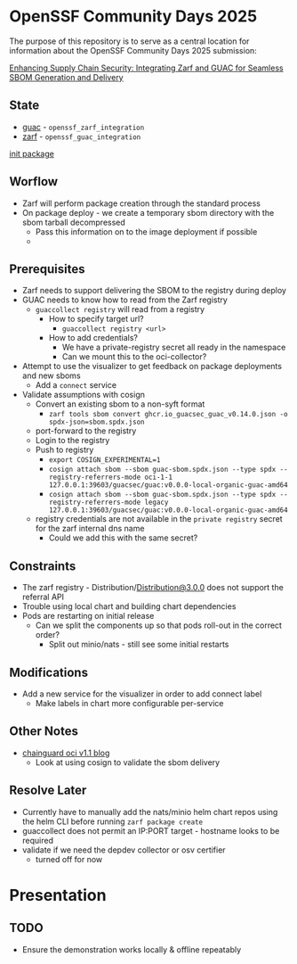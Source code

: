 # OpenSSF Community Days 2025

The purpose of this repository is to serve as a central location for information about the OpenSSF Community Days 2025 submission: 

[Enhancing Supply Chain Security: Integrating Zarf and GUAC for Seamless SBOM Generation and Delivery](https://sched.co/1zhnb)

## State
- [guac](git@github.com:brandtkeller/guac.git) - `openssf_zarf_integration`
- [zarf](git@github.com:zarf-dev/zarf.git) - `openssf_guac_integration`

[init package](https://github.com/zarf-dev/zarf/releases/download/v0.56.0/zarf-init-arm64-v0.56.0.tar.zst)

## Worflow

- Zarf will perform package creation through the standard process
- On package deploy - we create a temporary sbom directory with the sbom tarball decompressed
  - Pass this information on to the image deployment if possible
  - 

## Prerequisites

- Zarf needs to support delivering the SBOM to the registry during deploy
- GUAC needs to know how to read from the Zarf registry
  - `guaccollect registry` will read from a registry
    - How to specify target url?
      - `guaccollect registry <url>`
    - How to add credentials?
      - We have a private-registry secret all ready in the namespace
      - Can we mount this to the oci-collector?
- Attempt to use the visualizer to get feedback on package deployments and new sboms
  - Add a `connect` service
- Validate assumptions with cosign
  - Convert an existing sbom to a non-syft format
    - `zarf tools sbom convert ghcr.io_guacsec_guac_v0.14.0.json -o spdx-json=sbom.spdx.json`
  - port-forward to the registry
  - Login to the registry
  - Push to registry
    - `export COSIGN_EXPERIMENTAL=1`
    - `cosign attach sbom --sbom guac-sbom.spdx.json --type spdx --registry-referrers-mode oci-1-1 127.0.0.1:39603/guacsec/guac:v0.0.0-local-organic-guac-amd64`
    - `cosign attach sbom --sbom guac-sbom.spdx.json --type spdx --registry-referrers-mode legacy 127.0.0.1:39603/guacsec/guac:v0.0.0-local-organic-guac-amd64`
  - registry credentials are not available in the `private registry` secret for the zarf internal dns name
    - Could we add this with the same secret?

## Constraints
- The zarf registry - Distribution/Distribution@3.0.0 does not support the referral API
- Trouble using local chart and building chart dependencies
- Pods are restarting on initial release
  - Can we split the components up so that pods roll-out in the correct order?
    - Split out minio/nats - still see some initial restarts 

## Modifications
- Add a new service for the visualizer in order to add connect label
  - Make labels in chart more configurable per-service


## Other Notes
- [chainguard oci v1.1 blog](https://www.chainguard.dev/unchained/building-towards-oci-v1-1-support-in-cosign)
  - Look at using cosign to validate the sbom delivery

## Resolve Later
- Currently have to manually add the nats/minio helm chart repos using the helm CLI before running `zarf package create`
- guaccollect does not permit an IP:PORT target - hostname looks to be required
- validate if we need the depdev collector or osv certifier
  - turned off for now

# Presentation

## TODO
- Ensure the demonstration works locally & offline repeatably